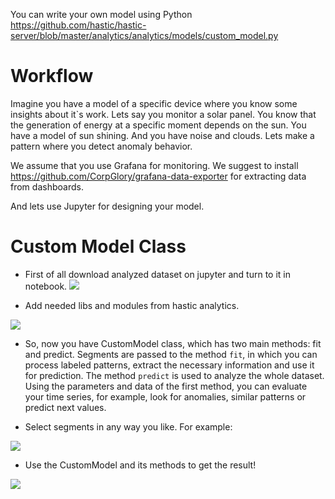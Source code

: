 You can write your own model using Python
https://github.com/hastic/hastic-server/blob/master/analytics/analytics/models/custom_model.py

# Workflow

Imagine you have a model of a specific device where you know some insights about it`s work.
Lets say you monitor a solar panel. You know that the generation of energy at a specific moment 
depends on the sun. You have a model of sun shining. And you have noise and clouds. Lets make a pattern
where you detect anomaly behavior.

We assume that you use Grafana for monitoring. We suggest to install https://github.com/CorpGlory/grafana-data-exporter 
for extracting data from dashboards. 

And lets use Jupyter for designing your model. 

# Custom Model Class

* First of all download analyzed dataset on jupyter and turn to it in notebook.
![](https://wmpics.pics/di-M7BE.jpg)

* Add needed libs and modules from hastic analytics. 

![](https://wmpics.pics/di-VEZW.jpg)

* So, now you have CustomModel class, which has two main methods: fit and predict.
Segments are passed to the method `fit`, in which you can process labeled patterns, extract the necessary information
and use it for prediction. The method `predict` is used to analyze the whole dataset. Using the parameters and data of the first method, you can evaluate your time series, for example, look for anomalies, similar patterns or predict next values.

* Select segments in any way you like. For example:

![](https://wmpics.pics/di-PCD4.jpg)

* Use the CustomModel and its methods to get the result!

![](https://wmpics.pics/di-FANB.jpg)
```
